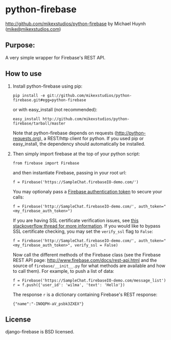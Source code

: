 python-firebase
===============
http://github.com/mikexstudios/python-firebase
by Michael Huynh (mike@mikexstudios.com)

Purpose:
-------

A very simple wrapper for Firebase's REST API.

How to use
----------

1.  Install python-firebase using pip:

        pip install -e git://github.com/mikexstudios/python-firebase.git#egg=python-firebase
        
    or with easy_install (not recommended):

        easy_install http://github.com/mikexstudios/python-firebase/tarball/master

    Note that python-firebase depends on requests (http://python-requests.org),
    a REST/http client for python. If you used pip or easy_install, the
    dependency should automatically be installed. 

2.  Then simply import firebase at the top of your python script:

        from firebase import Firebase

    and then instantiate Firebase, passing in your root url:

        f = Firebase('https://SampleChat.firebaseIO-demo.com/')

    You may optionaly pass a [Firebase authentication token](https://www.firebase.com/docs/security/custom-login.html) to secure your calls:

        f = Firebase('http://SampleChat.firebaseIO-demo.com/', auth_token="<my_firebase_auth_token>")

    If you are having SSL certificate verification issues, see 
    [this stackoverflow thread for more information](http://stackoverflow.com/questions/10667960/python-requests-throwing-up-sslerror).
    If you would like to bypass SSL certificate checking, you may set the `verify_ssl` flag to `False`:

        f = Firebase('http://SampleChat.firebaseIO-demo.com/', auth_token="<my_firebase_auth_token>", verify_ssl = False)

    Now call the different methods of the Firebase class (see the Firebase
    REST API page: http://www.firebase.com/docs/rest-api.html and the source of
    `firebase/__init__.py` for what methods are available and how to call
    them). For example, to push a list of data:

        f = Firebase('https://SampleChat.firebaseIO-demo.com/message_list')
        r = f.push({'user_id': 'wilma', 'text': 'Hello'})

    The response `r` is a dictionary containing Firebase's REST response:

        {"name":"-INOQPH-aV_psbk3ZXEX"}


License
-------

django-firebase is BSD licensed.


